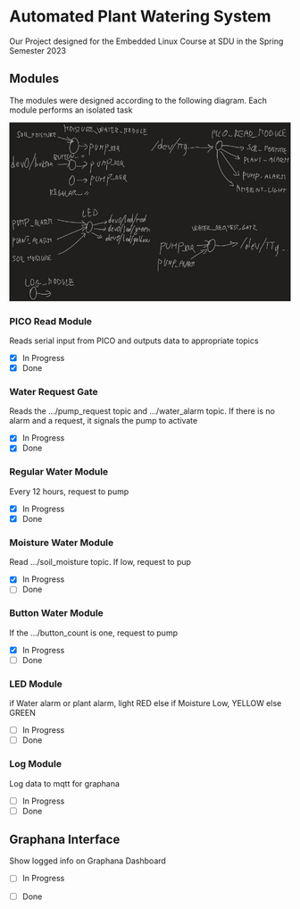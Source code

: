# Automated Plant Watering System

Our Project designed for the Embedded Linux Course at SDU in the Spring Semester 2023

## Modules
The modules were designed according to the following diagram. Each module performs an isolated task

![Module Diagram](img/ModuleDiagram.jpeg)

### PICO Read Module
Reads serial input from PICO and outputs data to appropriate topics
- [x] In Progress
- [x] Done

### Water Request Gate
Reads the .../pump_request topic and .../water_alarm topic. If there is no alarm and a request, it signals the pump to activate
- [X] In Progress
- [x] Done

### Regular Water Module
Every 12 hours, request to pump
- [X] In Progress
- [X] Done

### Moisture Water Module
Read .../soil_moisture topic. If low, request to pup
- [X] In Progress
- [ ] Done

### Button Water Module
If the .../button_count is one, request to pump
- [X] In Progress
- [ ] Done

### LED Module
if Water alarm or plant alarm, light RED
else if Moisture Low, YELLOW
else GREEN
- [ ] In Progress
- [ ] Done

### Log Module
Log data to mqtt for graphana
- [ ] In Progress
- [ ] Done

## Graphana Interface
Show logged info on Graphana Dashboard
- [ ] In Progress
- [ ] Done


